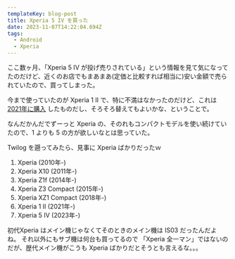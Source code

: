 ```yaml
---
templateKey: blog-post
title: Xperia 5 IV を買った
date: 2023-11-07T14:22:04.694Z
tags:
  - Android
  - Xperia
---
```


ここ数ヶ月、「Xperia 5 IV が投げ売りされている」という情報を見て気になってたのだけど、近くのお店でもまあまあ(定価と比較すれば相当に)安い金額で売られていたので、買ってしまった。

今まで使っていたのが Xperia 1 II で、特に不満はなかったのだけど、これは [2021年に購入](https://twitter.com/amay077/status/1387303360202612739) したものだし、そろそろ替えてもよいかな、ということで。

なんだかんだでずーっと Xperia の、そのれもコンパクトモデルを使い続けていたので、1 よりも 5 の方が欲しいなとは思っていた。

Twilog を遡ってみたら、見事に Xperia ばかりだったｗ

1. Xperia (2010年-)
2. Xperia X10 (2011年-)
3. Xperia Z1f (2014年-)
4. Xperia Z3 Compact (2015年-)
5. Xperia XZ1 Compact (2018年-)
6. Xperia 1 II (2021年-)
7. Xperia 5 IV (2023年-)

初代Xperia はメイン機じゃなくてそのときのメイン機は IS03 だったんだよね。
それ以外にもサブ機は何台も買ってるので 「Xperia 全一マン」ではないのだが、歴代メイン機がこうも Xperia ばかりだとそうとも言えるな。。。